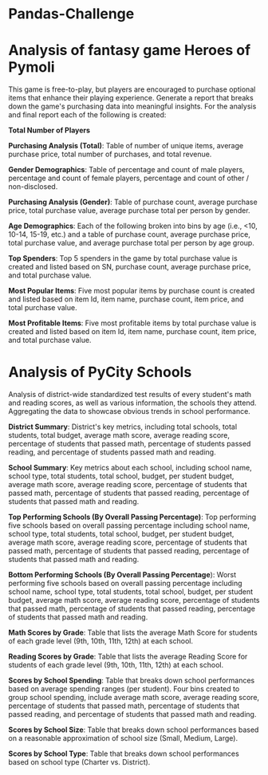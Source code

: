 # Pandas-Challenge
# Analysis of fantasy game Heroes of Pymoli

This game is free-to-play, but players are encouraged to purchase optional items that enhance their playing experience. Generate a report that breaks down the game's purchasing data into meaningful insights. For the analysis and final report each of the following is created:

**Total Number of Players**

**Purchasing Analysis (Total)**: Table of number of unique items, average purchase price, total number of purchases, and total revenue.

**Gender Demographics**: Table of percentage and count of male players, percentage and count of female players, percentage and count of other / non-disclosed.

**Purchasing Analysis (Gender)**: Table of purchase count, average purchase price, total purchase value, average purchase total per person by gender.

**Age Demographics**: Each of the following broken into bins by age (i.e., <10, 10-14, 15-19, etc.) and a table of purchase count, average purchase price, total purchase value, and average purchase total per person by age group.

**Top Spenders**: Top 5 spenders in the game by total purchase value is created and listed based on SN, purchase count, average purchase price, and total purchase value.

**Most Popular Items**: Five most popular items by purchase count is created and listed based on item Id, item name, purchase count, item price, and total purchase value.

**Most Profitable Items**: Five most profitable items by total purchase value is created and listed based on item Id, item name, purchase count, item price, and total purchase value.

# Analysis of PyCity Schools

Analysis of district-wide standardized test results of every student's math and reading scores, as well as various information, the schools they attend. Aggregating the data to showcase obvious trends in school performance.

**District Summary**: District's key metrics, including total schools, total students, total budget, average math score, average reading score, percentage of students that passed math, percentage of students passed reading, and percentage of students passed math and reading.

**School Summary**: Key metrics about each school, including school name, school type, total students, total school, budget, per student budget, average math score, average reading score, percentage of students that passed math, percentage of students that passed reading, percentage of students that passed math and reading.

**Top Performing Schools (By Overall Passing Percentage)**: Top performing five schools based on overall passing percentage including school name, school type, total students, total school, budget, per student budget, average math score, average reading score, percentage of students that passed math, percentage of students that passed reading, percentage of students that passed math and reading.

**Bottom Performing Schools (By Overall Passing Percentage**): Worst performing five schools based on overall passing percentage including school name, school type, total students, total school, budget, per student budget, average math score, average reading score, percentage of students that passed math, percentage of students that passed reading, percentage of students that passed math and reading.

**Math Scores by Grade**: Table that lists the average Math Score for students of each grade level (9th, 10th, 11th, 12th) at each school.

**Reading Scores by Grade**: Table that lists the average Reading Score for students of each grade level (9th, 10th, 11th, 12th) at each school.

**Scores by School Spending**: Table that breaks down school performances based on average spending ranges (per student). Four bins created to group school spending, include average math score, average reading score, percentage of students that passed math, percentage of students that passed reading, and percentage of students that passed math and reading.

**Scores by School Size**: Table that breaks down school performances based on a reasonable approximation of school size (Small, Medium, Large).

**Scores by School Type**: Table that breaks down school performances based on school type (Charter vs. District).
